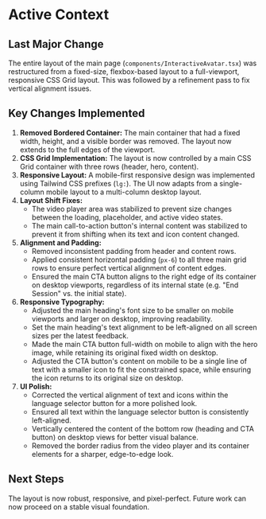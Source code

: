 # Active Context

## Last Major Change

The entire layout of the main page (`components/InteractiveAvatar.tsx`) was restructured from a fixed-size, flexbox-based layout to a full-viewport, responsive CSS Grid layout. This was followed by a refinement pass to fix vertical alignment issues.

## Key Changes Implemented

1.  **Removed Bordered Container:** The main container that had a fixed width, height, and a visible border was removed. The layout now extends to the full edges of the viewport.
2.  **CSS Grid Implementation:** The layout is now controlled by a main CSS Grid container with three rows (header, hero, content).
3.  **Responsive Layout:** A mobile-first responsive design was implemented using Tailwind CSS prefixes (`lg:`). The UI now adapts from a single-column mobile layout to a multi-column desktop layout.
4.  **Layout Shift Fixes:**
    *   The video player area was stabilized to prevent size changes between the loading, placeholder, and active video states.
    *   The main call-to-action button's internal content was stabilized to prevent it from shifting when its text and icon content changed.
5.  **Alignment and Padding:**
    *   Removed inconsistent padding from header and content rows.
    *   Applied consistent horizontal padding (`px-6`) to all three main grid rows to ensure perfect vertical alignment of content edges.
    *   Ensured the main CTA button aligns to the right edge of its container on desktop viewports, regardless of its internal state (e.g. "End Session" vs. the initial state).
6.  **Responsive Typography:**
    *   Adjusted the main heading's font size to be smaller on mobile viewports and larger on desktop, improving readability.
    *   Set the main heading's text alignment to be left-aligned on all screen sizes per the latest feedback.
    *   Made the main CTA button full-width on mobile to align with the hero image, while retaining its original fixed width on desktop.
    *   Adjusted the CTA button's content on mobile to be a single line of text with a smaller icon to fit the constrained space, while ensuring the icon returns to its original size on desktop.
7.  **UI Polish:**
    *   Corrected the vertical alignment of text and icons within the language selector button for a more polished look.
    *   Ensured all text within the language selector button is consistently left-aligned.
    *   Vertically centered the content of the bottom row (heading and CTA button) on desktop views for better visual balance.
    *   Removed the border radius from the video player and its container elements for a sharper, edge-to-edge look.

## Next Steps

The layout is now robust, responsive, and pixel-perfect. Future work can now proceed on a stable visual foundation.
